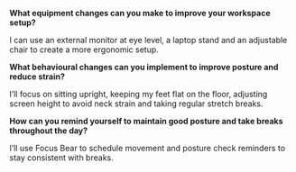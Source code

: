 **What equipment changes can you make to improve your workspace setup?**

I can use an external monitor at eye level, a laptop stand and an adjustable chair to create a more ergonomic setup.

**What behavioural changes can you implement to improve posture and reduce strain?**

I’ll focus on sitting upright, keeping my feet flat on the floor, adjusting screen height to avoid neck strain and taking regular stretch breaks.

**How can you remind yourself to maintain good posture and take breaks throughout the day?**

I’ll use Focus Bear to schedule movement and posture check reminders to stay consistent with breaks.
